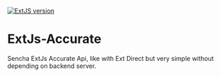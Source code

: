 [![ExtJS version](https://img.shields.io/badge/ExtJS-7.3.0-green.svg)](https://docs.sencha.com/extjs/7.3.1/)

# ExtJs-Accurate
Sencha ExtJs Accurate Api, like with Ext Direct but very simple without depending on backend server.
